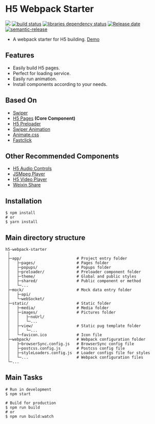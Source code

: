 # H5 Webpack Starter

![][workflows-badge-image]
[![build status][travis-image]][travis-url]
[![libraries dependency status][libraries-status-image]][libraries-status-url]
[![Release date][release-date-image]][release-url]
[![semantic-release][semantic-image]][semantic-url]

* A webpack starter for H5 building. [Demo][github-pages-url]

## Features
* Easily build H5 pages.
* Perfect for loading service.
* Easily run animation.
* Install components according to your needs.

## Based On 
* [Swiper](https://github.com/nolimits4web/Swiper)
* [H5 Pages](https://github.com/cycjimmy/h5-pages) **(Core Component)**
* [H5 Preloader](https://github.com/cycjimmy/h5-preloader)
* [Swiper Animation](https://github.com/cycjimmy/swiper-animation)
* [Animate.css](https://github.com/daneden/animate.css)
* [Fastclick](https://github.com/ftlabs/fastclick)

## Other Recommended Components
* [H5 Audio Controls](https://github.com/cycjimmy/h5-audio-controls)
* [JSMpeg Player](https://github.com/cycjimmy/jsmpeg-player)
* [H5 Video Player](https://github.com/cycjimmy/h5-video-player)
* [Weixin Share](https://github.com/cycjimmy/weixin-share)

## Installation
```shell
$ npm install
# or
$ yarn install
```

## Main directory structure
```text
h5-webpack-starter
 │
 ├─app/                        # Project entry folder
 │   ├─pages/                  # Pages folder
 │   ├─popups/                 # Popups folder
 │   ├─preloader/              # Preloader component folder
 │   ├─theme/                  # Global and public styles
 │   ├─shared/                 # Public component or method
 │   └─...
 ├─mock/                       # Mock data entry folder
 │   ├─api/
 │   └─webSocket/
 ├─static/                     # Static folder
 │   ├─media/                  # Media folder
 │   ├─images/                 # Pictures folder
 │   │   ├─noUrl/
 │   │   └─... 
 │   ├─view/                   # Static pug template folder
 │   │   └─...
 │   └─favicon.ico             # Icon file
 ├─webpack/                    # Webpack configuration folder
 │   ├─browserSync.config.js   # BrowserSync config file
 │   ├─postcss.config.js       # Postcss config file
 │   ├─styleLoaders.config.js  # Loader configs file for styles 
 │   └─...                     # Webpack configuration files
 └─...
```

## Main Tasks
```shell
# Run in development
$ npm start

# Build for production
$ npm run build
# or
$ npm run build:watch
```

<!-- Links: -->
[workflows-badge-image]: https://github.com/cycjimmy/h5-webpack-starter/workflows/Test%20CI/badge.svg

[travis-image]: https://img.shields.io/travis/cycjimmy/h5-webpack-starter
[travis-url]: https://travis-ci.org/cycjimmy/h5-webpack-starter

[libraries-status-image]: https://img.shields.io/librariesio/release/github/cycjimmy/h5-webpack-starter
[libraries-status-url]: https://libraries.io/github/cycjimmy/h5-webpack-starter

[release-date-image]: https://img.shields.io/github/release-date/cycjimmy/h5-webpack-starter
[release-url]: https://github.com/cycjimmy/h5-webpack-starter/releases

[semantic-image]: https://img.shields.io/badge/%20%20%F0%9F%93%A6%F0%9F%9A%80-semantic--release-e10079.svg
[semantic-url]: https://github.com/semantic-release/semantic-release

[github-pages-url]: https://cycjimmy.github.io/h5-webpack-starter/
